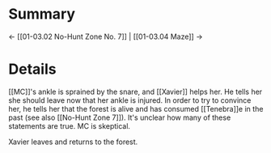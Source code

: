 # Summary

← [[01-03.02 No-Hunt Zone No. 7]] | [[01-03.04 Maze]] →
# Details
[[MC]]'s ankle is sprained by the snare, and [[Xavier]] helps her. He tells her she should leave now that her ankle is injured. In order to try to convince her, he tells her that the forest is alive and has consumed [[Tenebra]]e in the past (see also [[No-Hunt Zone 7]]). It's unclear how many of these statements are true. MC is skeptical.

Xavier leaves and returns to the forest.